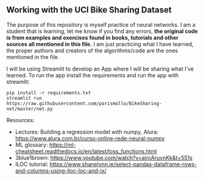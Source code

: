 
## Working with the UCI Bike Sharing Dataset

The purpose of this repository is myself practice of neural networks. I am a student that is learning, let me know if you find any errors, **the original code is from examples and exercises found in books, tutorials and other sources all mentioned in this file.** I am just practicing what I have learned, the proper authors and creators of the algorithms/code are the ones mentioned in the file.

I will be using Streamlit to develop an App where I will be sharing what I've learned. To run the app install the requirements and run the app with streamlit:


```
pip install -r requirements.txt
streamlit run https://raw.githubusercontent.com/parismollo/BikeSharing-net/master/net.py
```

Resources:
* Lectures: Building a regression model with numpy, Alura: https://www.alura.com.br/curso-online-rede-neural-numpy
* ML glossary: https://ml-cheatsheet.readthedocs.io/en/latest/loss_functions.html
* 3blue1brown: https://www.youtube.com/watch?v=aircAruvnKk&t=551s
* ILOC tutorial: https://www.shanelynn.ie/select-pandas-dataframe-rows-and-columns-using-iloc-loc-and-ix/
